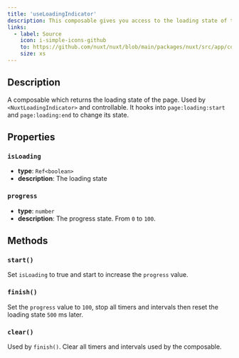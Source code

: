 ```yaml
---
title: 'useLoadingIndicator'
description: This composable gives you access to the loading state of the app page.
links:
  - label: Source
    icon: i-simple-icons-github
    to: https://github.com/nuxt/nuxt/blob/main/packages/nuxt/src/app/composables/loading-indicator.ts
    size: xs
---
```


## Description

A composable which returns the loading state of the page. Used by `<NuxtLoadingIndicator>` and controllable.
It hooks into `page:loading:start` and `page:loading:end` to change its state.

## Properties

### `isLoading`

- **type**: `Ref<boolean>`
- **description**: The loading state

### `progress`

- **type**: `number`
- **description**: The progress state. From `0` to `100`.

## Methods

### `start()`

Set `isLoading` to true and start to increase the `progress` value.

### `finish()`

Set the `progress` value to `100`, stop all timers and intervals then reset the loading state `500` ms later.

### `clear()`

Used by `finish()`. Clear all timers and intervals used by the composable.
